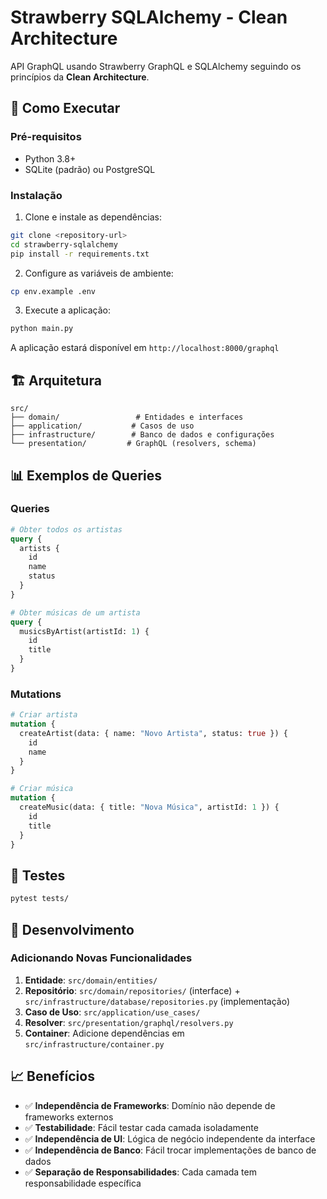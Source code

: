 # Strawberry SQLAlchemy - Clean Architecture

API GraphQL usando Strawberry GraphQL e SQLAlchemy seguindo os princípios da **Clean Architecture**.

## 🚀 Como Executar

### Pré-requisitos
- Python 3.8+
- SQLite (padrão) ou PostgreSQL

### Instalação

1. Clone e instale as dependências:
```bash
git clone <repository-url>
cd strawberry-sqlalchemy
pip install -r requirements.txt
```

2. Configure as variáveis de ambiente:
```bash
cp env.example .env
```

3. Execute a aplicação:
```bash
python main.py
```

A aplicação estará disponível em `http://localhost:8000/graphql`

## 🏗️ Arquitetura

```
src/
├── domain/                 # Entidades e interfaces
├── application/           # Casos de uso
├── infrastructure/        # Banco de dados e configurações
└── presentation/         # GraphQL (resolvers, schema)
```

## 📊 Exemplos de Queries

### Queries
```graphql
# Obter todos os artistas
query {
  artists {
    id
    name
    status
  }
}

# Obter músicas de um artista
query {
  musicsByArtist(artistId: 1) {
    id
    title
  }
}
```

### Mutations
```graphql
# Criar artista
mutation {
  createArtist(data: { name: "Novo Artista", status: true }) {
    id
    name
  }
}

# Criar música
mutation {
  createMusic(data: { title: "Nova Música", artistId: 1 }) {
    id
    title
  }
}
```

## 🧪 Testes

```bash
pytest tests/
```

## 🔧 Desenvolvimento

### Adicionando Novas Funcionalidades

1. **Entidade**: `src/domain/entities/`
2. **Repositório**: `src/domain/repositories/` (interface) + `src/infrastructure/database/repositories.py` (implementação)
3. **Caso de Uso**: `src/application/use_cases/`
4. **Resolver**: `src/presentation/graphql/resolvers.py`
5. **Container**: Adicione dependências em `src/infrastructure/container.py`

## 📈 Benefícios

- ✅ **Independência de Frameworks**: Domínio não depende de frameworks externos
- ✅ **Testabilidade**: Fácil testar cada camada isoladamente
- ✅ **Independência de UI**: Lógica de negócio independente da interface
- ✅ **Independência de Banco**: Fácil trocar implementações de banco de dados
- ✅ **Separação de Responsabilidades**: Cada camada tem responsabilidade específica